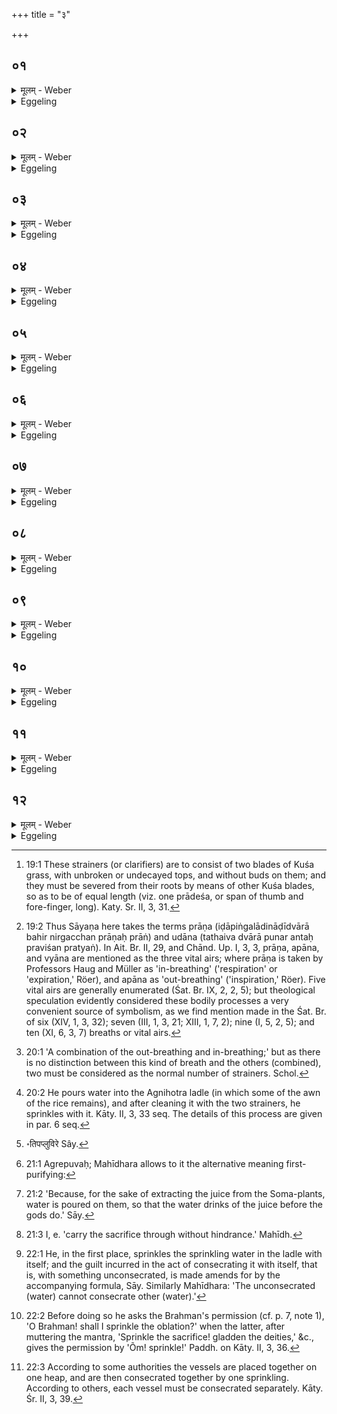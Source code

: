 +++
title = "३"

+++

##  ०१
<details><summary>मूलम् - Weber</summary>

पवि᳘त्रे करोति॥  
पवि᳘त्रे स्थो वैष्णॗव्यावि᳘ति यज्ञो वै वि᳘ष्णुर्यज्ञि᳘ये स्थ इ᳘त्येॗवैत᳘दाह॥
</details>

<details><summary>Eggeling</summary>

1. He now prepares two strainers (pavitra) [^egg_110], with the text (Vāj. S. I, 12 a): 'Purifiers (or strainers, pavitra) are ye, and belonging to Vishṇu!' For Vishṇu is the sacrifice; so that he thereby says, 'You belong to the sacrifice.'

[^egg_110]: 19:1 These strainers (or clarifiers) are to consist of two blades of Kuśa grass, with unbroken or undecayed tops, and without buds on them; and they must be severed from their roots by means of other Kuśa blades, so as to be of equal length (viz. one prādeśa, or span of thumb and fore-finger, long). Katy. Sr. II, 3, 31.
</details>

##  ०२
<details><summary>मूलम् - Weber</summary>

ते वै द्वे᳘ भवतः॥  
अयं वै᳘ पविॗत्रं यो ऽयम् प᳘वतेॗ सो ऽयमे᳘क इवैव᳘ पवतेॗ सो ऽयम् पु᳘रुषे ऽन्तः प्र᳘विष्टः प्रा᳘ङ्च प्रत्य᳘ङ्च ता᳘विमौ᳘ प्राणोदानौ त᳘देत᳘स्यैवा᳘नु मा᳘त्रां त᳘स्माद्द्वे᳘ भवतः॥
</details>

<details><summary>Eggeling</summary>

2. Two there are of them: for means of cleansing (pavitra) is this (wind) which here ventilates (pavate); and this, it is true, ventilates as one only; but on entering into man, it becomes a forward and a backward one, and they are these two, to wit, the prāṇa (breathing out) and the udāna (breathing up or in)  [^egg_111]. And as this (clarifying process) takes place

[^egg_111]: 19:2 Thus Sāyaṇa here takes the terms prāṇa (iḍāpiṅgalādināḍīdvārā bahir nirgacchan prāṇaḥ prāṅ) and udāna (tathaiva dvārā punar antaḥ praviśan pratyaṅ). In Ait. Br. II, 29, and Chānd. Up. I, 3, 3, prāṇa, apāna, and vyāna are mentioned as the  three vital airs; where prāṇa is taken by Professors Haug and Müller as 'in-breathing' ('respiration' or 'expiration,' Röer), and apāna as 'out-breathing' ('inspiration,' Röer). Five vital airs are generally enumerated (Śat. Br. IX, 2, 2, 5); but theological speculation evidently considered these bodily processes a very convenient source of symbolism, as we find mention made in the Śat. Br. of six (XIV, 1, 3, 32); seven (III, 1, 3, 21; XIII, 1, 7, 2); nine (I, 5, 2, 5); and ten (XI, 6, 3, 7) breaths or vital airs.

in accordance with the measure of that (process of breathing), therefore there are two (strainers).
</details>

##  ०३
<details><summary>मूलम् - Weber</summary>

अ᳘थो अ᳘पि त्री᳘णि स्युः॥  
व्यानो हि᳘ तृती᳘यो द्वेॗ न्वेव᳘ भवतस्ता᳘भ्यामेताः प्रो᳘क्षणीरुत्पू᳘य ता᳘भिः प्रो᳘क्षति तद्य᳘देता᳘भ्यामुत्पुना᳘ति॥
</details>

<details><summary>Eggeling</summary>

3. There may also be three: for the vyāna (or pervading vital air) [^egg_112] is a third (kind of breathing); but in reality there are only two. Having then strained the sprinkling water [^egg_113] with these two (strainers), he sprinkles with it. The reason why he strains it with the two (strainers) is this:

[^egg_112]: 20:1 'A combination of the out-breathing and in-breathing;' but as there is no distinction between this kind of breath and the others (combined), two must be considered as the normal number of strainers. Schol.

[^egg_113]: 20:2 He pours water into the Agnihotra ladle (in which some of the awn of the rice remains), and after cleaning it with the two strainers, he sprinkles with it. Kāty. II, 3, 33 seq. The details of this process are given in par. 6 seq.
</details>

##  ०४
<details><summary>मूलम् - Weber</summary>

वृत्रो᳘ ह वा᳘ इदᳫं स᳘र्वं वृत्वा᳘ शिश्ये॥  
य᳘दिदम᳘न्तरेण द्या᳘वापृथिवी स य᳘देदᳫं स᳘र्वं वृत्वा᳘ शिश्ये त᳘स्माद्वृत्रो ना᳘म॥
</details>

<details><summary>Eggeling</summary>

4. Vr̥tra in truth lay covering all this (space) which here extends between heaven and earth, And because he lay covering (vr̥) all this, therefore his name is Vr̥tra.
</details>

##  ०५
<details><summary>मूलम् - Weber</summary>

तमि᳘न्द्रो जघान॥  
स᳘ हतः पू᳘तिः सर्व᳘त एॗवाॗपो ऽभिप्र᳘सुस्राव सर्व᳘त इव ह्य᳘य᳘ᳫं᳘ समुद्रस्त᳘स्मादु है᳘का आ᳘पो बीभत्सा᳘ञ्चक्रिरे ता᳘ उप᳘र्युपर्य᳘तिपुप्रुविरे [^wbr_1] ऽत᳘ इमे᳘ दर्भास्ता᳘ हैता अ᳘नापूयिता आपो᳘ ऽस्ति वा इ᳘तरासु स᳘ᳫं᳘ सृष्टमिव य᳘देना वृत्रः पू᳘तिरभिप्रा᳘स्रवत्त᳘देॗवासामेता᳘भ्याम् पवि᳘त्राभ्याम᳘पहन्त्य᳘थ मे᳘ध्याभिरेॗवाद्भिः प्रो᳘क्षति त᳘स्माद्वा᳘ एता᳘भ्यामु᳘त्पुनाति॥ 

[^wbr_1]: ॰तिपप्लुविरे Sây.
</details>

<details><summary>Eggeling</summary>

5. Him Indra slew. He being slain flowed forth stinking in all directions towards the water; for in every direction lies the ocean. And in consequence of this, some of the waters became disgusted, and, rising higher and higher, flowed over: whence (sprung) these grasses (of which the strainers are made; for they represent the water which was not putrified. With the other (water), however, some

matter has become mixed up, inasmuch as the putrid Vr̥tra flowed into it. This he now removes from it by means of these two strainers; whereupon he sprinkles with the (sacrificially) pure water. This is the reason why he strains it through them.
</details>

##  ०६
<details><summary>मूलम् - Weber</summary>

स उ᳘त्पुनाति॥  
सवितु᳘र्वः प्रसव उ᳘त्पुनाम्य᳘छिद्रेण पवि᳘त्रेण सू᳘र्यस्य रश्मि᳘भिरि᳘ति सविता वै᳘ देवा᳘नाम् प्रसविता त᳘त्सवितृ᳘प्रसूत एॗवैतदु᳘त्पुनात्य᳘छिद्रेण पवि᳘त्रेणे᳘ति यो वा᳘ अयम् प᳘वत एषो᳘ ऽछिद्रम् पवि᳘त्रमेते᳘नैत᳘दाह सू᳘र्यस्य रश्मि᳘भिरि᳘त्येते वा᳘ उत्पविता᳘रो यत्सू᳘र्यस्य रश्म᳘यस्त᳘स्मादाह सू᳘र्यस्य रश्मि᳘भिरि᳘ति॥
</details>

<details><summary>Eggeling</summary>

6. He strains it, with the text (Vāj. S. I, 12 b) 'By the impulse of Savitr̥ I purify thee with this flawless purifier (or ventilator, pavitra), with the rays of the sun!' For Savitr̥ is the impeller (prasavitr̥) of the gods, so that he strains this (water) as one impelled by Savitr̥. 'With this flawless purifier (ventilator, pavitra),' he says, because this (wind) which here ventilates (or purifies, pavate) is a flawless purifier. 'With the rays of the sun,' he says, because they, the rays of the sun, are certainly purifying; and for this reason he says, 'With the rays of the sun.'
</details>

##  ०७
<details><summary>मूलम् - Weber</summary>

ताः᳘ सव्ये᳘ पाणौ᳘ कृत्वा᳟॥  
दक्षिणेनो᳘दिङ्गयत्यु᳘पस्तौत्येॗवैना एत᳘न्मह᳘यत्येव दे᳘वीरापो अग्रेगुवो अग्रेपुव इ᳘ति देॗव्यो ह्या᳘पस्त᳘स्मादाह दे᳘वीराप इ᳘त्यग्रेगुव इ᳘ति ता य᳘त्समुद्रं ग᳘छन्ति ते᳘नाग्रेगु᳘वो ऽग्रेपुव इ᳘ति ता य᳘त्प्रथमाः सो᳘मस्य रा᳘ज्ञो भक्ष᳘यन्ति ते᳘नाग्रेपुवो᳘ ऽग्र इम᳘मद्य᳘ यज्ञं नयता᳘ग्रे यज्ञ᳘पतिᳫं सुधा᳘तुं यज्ञ᳘पतिं देवयु᳘वमि᳘ति साधु᳘ यज्ञ᳘ᳫं᳘ साधु य᳘जमानमि᳘त्येॗवैत᳘दाह॥
</details>

<details><summary>Eggeling</summary>

7. Having taken it (the water with the ladle) in his left hand, he makes it spirt upwards with his right hand, and eulogises and glorifies it, with the text (Vāj. S. I, 12 c): 'Shining (or divine) waters! ye the first-going, the first-drinking [^egg_114] ones!' For the waters are shining; and for this reason he says, 'Shining waters!' 'First-going,' he calls them, because they flow towards the sea and are therefore going in front (or forwards). 'First-drinking,' he calls them, because they are the first that drink of king Soma [^egg_115] and are therefore 'drinking first.' And further: 'Forward now lead this sacrifice [^egg_116],

[^egg_114]: 21:1 Agrepuvaḥ; Mahīdhara allows to it the alternative meaning first-purifying:

[^egg_115]: 21:2 'Because, for the sake of extracting the juice from the Soma-plants, water is poured on them, so that the water drinks of the juice before the gods do.' Sāy.

[^egg_116]: 21:3 I, e. 'carry the sacrifice through without hindrance.' Mahīdh.

forward the Lord of Sacrifice, the liberal, god-loving Lord of Sacrifice!' whereby he says, 'Well (lead) the sacrifice, well the sacrificer!'
</details>

##  ०८
<details><summary>मूलम् - Weber</summary>

युष्मा इ᳘न्द्रो ऽवृणीत वृत्रतू᳘र्य इ᳘ति॥  
एता᳘ उ हीन्द्रो᳘ ऽवृणीत वृत्रे᳘ण स्प᳘र्धमान एता᳘भिॗर्ह्येनम᳘हंस्त᳘स्मादाह युष्मा इ᳘न्द्रो ऽवृणीत वृत्रतू᳘र्य इ᳘ति॥
</details>

<details><summary>Eggeling</summary>

8. And further (Vāj. S. I, 13 a): 'You Indra chose (for his companions) in the battle against Vr̥tra!' For Indra, when he was battling with Vr̥tra, did choose them (the waters) and with their help he killed him; and for this reason he says, 'You Indra chose in the battle against Vr̥tra!'
</details>

##  ०९
<details><summary>मूलम् - Weber</summary>

यूयमि᳘न्द्रमवृणीध्वं वृत्रतू᳘र्य इ᳘ति॥  
एता᳘ उ हीन्द्रम᳘वृणत वृत्रे᳘ण स्प᳘र्धमानमेता᳘भिॗर्ह्येनम᳘हंस्त᳘स्मादाह यूयमि᳘न्द्रमवृणीध्वं वृत्रतू᳘र्य ऽइ᳘ति॥
</details>

<details><summary>Eggeling</summary>

9. 'You chose Indra in the battle against Vr̥tra!' for they, too, chose Indra when he was battling with Vr̥tra, and with them he killed him: therefore he says, 'You chose Indra in the battle against Vr̥tra!'
</details>

##  १०
<details><summary>मूलम् - Weber</summary>

प्रो᳘क्षिता स्थेति॥  
त᳘देता᳘भ्यो नि᳘ह्नुते᳘ ऽथ हविः प्रो᳘क्षत्ये᳘को वै प्रो᳘क्षणस्य ब᳘न्धुर्मे᳘ध्यमेॗवैत᳘त्करोति॥
</details>

<details><summary>Eggeling</summary>

10. And further (Vāj. S. I, 13 d): 'Consecrated by sprinkling are ye!' With these words he makes amends to them [^egg_117]. He then sprinkles the (first) oblation [^egg_118]. One and the same meaning applies to the (whole process of) sprinkling, viz. he thereby makes sacrificially pure that (which he sprinkles).

[^egg_117]: 22:1 He, in the first place, sprinkles the sprinkling water in the ladle with itself; and the guilt incurred in the act of consecrating it with itself, that is, with something unconsecrated, is made amends for by the accompanying formula, Sāy. Similarly Mahīdhara: 'The unconsecrated (water) cannot consecrate other (water).'

[^egg_118]: 22:2 Before doing so he asks the Brahman's permission (cf. p. 7, note 1), 'O Brahman! shall I sprinkle the oblation?' when the latter, after muttering the mantra, 'Sprinkle the sacrifice! gladden the deities,' &c., gives the permission by 'Õm! sprinkle!' Paddh. on Kāty. II, 3, 36.
</details>

##  ११
<details><summary>मूलम् - Weber</summary>

स प्रो᳘क्षति अग्न᳘ये त्वा जु᳘ष्टम् प्रो᳘क्षामी᳘ति तद्य᳘स्यै देव᳘तायै हविर्भ᳘वति त᳘स्यै मे᳘ध्यं करोत्येव᳘मेव᳘ यथापूर्व᳘ᳫं᳘ हवीं᳘षि प्रोक्ष्य॥
</details>

<details><summary>Eggeling</summary>

11. He sprinkles, with the text (Vāj. S. I, 13 e): 'Thee, agreeable to Agni, I sprinkle!' Thus for whichever deity the oblation is intended, for that one he thereby renders it sacrificially pure. When he has in the same way as before sprinkled (all) the oblations,--
</details>

##  १२
<details><summary>मूलम् - Weber</summary>

अ᳘थ यज्ञपात्रा᳘णि प्रो᳘क्षति॥  
दै᳘व्याय क᳘र्मणो शुन्धध्वं देवयज्या᳘या इ᳘ति दै᳘व्याय हि क᳘र्मणो शु᳘न्धति देवयज्या᳘यै यद्वो᳘ ऽशुद्धः पराजघ्नु᳘रिदं᳘ वस्त᳘छुन्धामी᳘ति तद्य᳘देॗवैषामत्रा᳘शुद्धस्त᳘क्षा वान्यो᳘ वामेध्यः क᳘श्चित्पराह᳘न्ति त᳘देॗवैषामेत᳘दद्भिर्मे᳘ध्यं करोति त᳘स्मादाह यद्वो᳘ ऽशुद्धाः पराजघ्नु᳘रिदं᳘ वस्त᳘छुन्धामी᳘ति॥
</details>
<details><summary>Eggeling</summary>

12. He then sprinkles the sacrificial vessels [^egg_119],

[^egg_119]: 22:3 According to some authorities the vessels are placed together  on one heap, and are then consecrated together by one sprinkling. According to others, each vessel must be consecrated separately. Kāty. Śr. II, 3, 39.

with the text (Vāj. S. I, 13 g), 'Be ye pure for the divine work, for the sacrifice to the gods!' for it is for the divine work, the sacrifice to the gods, that he consecrates them. 'Whatever, that belongs to you, the impure have defiled by touching, that I hereby purify for you!' For whatever belonging to them some impure one--either a carpenter or some other impure person--has on this occasion desecrated by touching, that he thereby renders sacrificially pure for them by means of the water; and therefore he says, 'Whatever, that belongs to you, the impure have defiled by touching, that I hereby purify for you [^sbe1206.htmegg_120]!'
</details>


